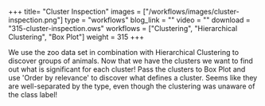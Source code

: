 +++
title= "Cluster Inspection"
images =  ["/workflows/images/cluster-inspection.png"]
type = "workflows"
blog_link =  ""
video = ""
download = "315-cluster-inspection.ows"
workflows = ["Clustering", "Hierarchical Clustering", "Box Plot"]
weight = 315
+++

We use the zoo data set in combination with Hierarchical Clustering to discover groups of animals. Now that we have the clusters we want to find out what is significant for each cluster! Pass the clusters to Box Plot and use 'Order by relevance' to discover what defines a cluster. Seems like they are well-separated by the type, even though the clustering was unaware of the class label!
